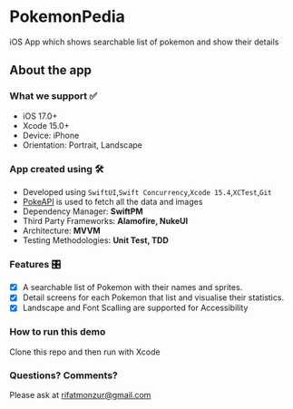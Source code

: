 # PokemonPedia
iOS App which shows searchable list of pokemon and show their details
## About the app
### What we support ✅
- iOS 17.0+
- Xcode 15.0+
- Device: iPhone
- Orientation: Portrait, Landscape 

### App created using :hammer_and_wrench:
- Developed using `SwiftUI`,`Swift Concurrency`,`Xcode 15.4`,`XCTest`,`Git`
- [PokeAPI](https://pokeapi.co) is used to fetch all the data and images
- Dependency Manager: **SwiftPM**
- Third Party Frameworks: **Alamofire, NukeUI**
- Architecture: **MVVM**
- Testing Methodologies: **Unit Test, TDD**

### Features 🎛️
- [x] A searchable list of Pokemon with their names and sprites.
- [x] Detail screens for each Pokemon that list and visualise their statistics.
- [x] Landscape and Font Scalling are supported for Accessibility

### How to run this demo

Clone this repo and then run with Xcode

### Questions? Comments?

Please ask at rifatmonzur@gmail.com

